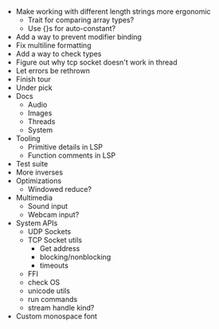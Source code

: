 - Make working with different length strings more ergonomic
  - Trait for comparing array types?
  - Use {}s for auto-constant?
- Add a way to prevent modifier binding
- Fix multiline formatting
- Add a way to check types
- Figure out why tcp socket doesn't work in thread
- Let errors be rethrown
- Finish tour
- Under pick
- Docs
  - Audio
  - Images
  - Threads
  - System
- Tooling
  - Primitive details in LSP
  - Function comments in LSP
- Test suite
- More inverses
- Optimizations
  - Windowed reduce?
- Multimedia
  - Sound input
  - Webcam input?
- System APIs
  - UDP Sockets
  - TCP Socket utils
    - Get address
    - blocking/nonblocking
    - timeouts
  - FFI
  - check OS
  - unicode utils
  - run commands
  - stream handle kind?
- Custom monospace font
